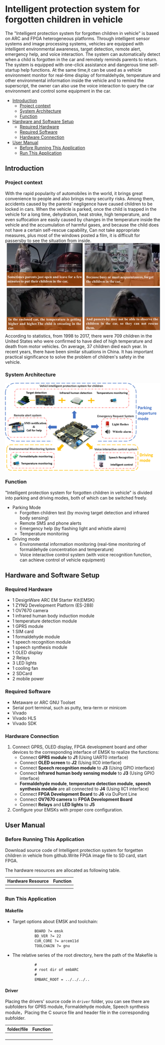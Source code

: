 # Intelligent protection system for forgotten children in vehicle
The "Intelligent protection system for forgotten children in vehicle" is based on ARC and FPGA heterogeneous platforms. Through intelligent sensor systems and image processing systems, vehicles are equipped with intelligent environmental awareness, target detection, remote alert, emergency help, and voice interaction. The system can automatically detect when a child is forgotten in the car and remotely reminds parents to return. The system is equipped with one-click assistance and dangerous time self-startup help functions. At the same time,it can be used as a vehicle environment monitor for real-time display of formaldehyde, temperature and other environmental information inside the vehicle and to remind the superscript, the owner can also use the voice interaction to query the car environment and control some equipment in the car.
* [Introduction](#introduction)
  * [Project context](#project-context)
  * [System Architecture](#system-architecture)
  * [Function](#function)
* [Hardware and Software Setup](#hardware-and-software-setup)
  * [Required Hardware](#required-hardware)
  * [Required Software](#required-software)
  * [Hardware Connection](#hardware-connection)
* [User Manual](#user-manual)
  * [Before Running This Application](#before-running-this-application)
  * [Run This Application](#run-this-application)
## Introduction
### Project context
With the rapid popularity of automobiles in the world, it brings great convenience to people and also brings many security risks. Among them, accidents caused by the parents’ negligence have caused children to be locked in cars. When the vehicle is parked, once the child is trapped in the vehicle for a long time, dehydration, heat stroke, high temperature, and even suffocation are easily caused by changes in the temperature inside the vehicle and the accumulation of harmful gases, and because the child does not have a certain self-rescue capability, Can not take appropriate measures, plus most of the windows posted a film, it is difficult for passersby to see the situation from inside.
![0](https://github.com/pfli07/tiny-yolo/blob/master/Project%20context.png)
According to statistics, from 1998 to 2017, there were 709 children in the United States who were confirmed to have died of high temperature and death from motor vehicles. On average, 37 children died each year. In recent years, there have been similar situations in China. It has important practical significance to solve the problem of children's safety in the vehicle.
### System Architecture
![00](https://github.com/pfli07/tiny-yolo/blob/master/yingwen1.png)
### Function
"Intelligent protection system for forgotten children in vehicle" is divided into parking and driving modes, both of which can be switched freely. 
* Parking Mode
  * Forgotten children test (by moving target detection and infrared body sensing)
  * Remote SMS and phone alerts
  * Emergency help (by flashing light and whistle alarm)
  * Temperature monitoring
* Driving mode
  * Environmental information monitoring (real-time monitoring of formaldehyde concentration and temperature)
  * Voice interactive control system (with voice recognition function, can achieve control of vehicle equipment)
## Hardware and Software Setup
### Required Hardware
* 1 DesignWare ARC EM Starter Kit(EMSK)
* 1 ZYNQ Development Platform (ES-288)
* 1 OV7670 camera
* 1 infrared human body induction module
* 1 temperature detection module
* 1 GPRS module
* 1 SIM card
* 1 formaldehyde module
* 1 speech recognition module
* 1 speech synthesis module
* 1 OLED display
* 2 Relays
* 3 LED lights
* 1 cooling fan
* 2 SDCard
* 2 mobile power
### Required Software
* Metaware or ARC GNU Toolset
* Serial port terminal, such as putty, tera-term or minicom
* Vivado
* Vivado HLS
* Vivado SDK
### Hardware Connection
1. Connect GPRS, OLED display, FPGA development board and other devices to the corresponding interface of EMSK to realize the functions:
   - Connect **GPRS module** to **J1** (Using UART0 interface)
   - Connect **OLED screen** to **J2** (Using IIC0 interface)
   - Connect **Speech recognition module** to **J3** (Using GPIO interface)
   - Connect **Infrared human body sensing module** to **J3** (Using GPIO interface)
   - **Formaldehyde module**, **temperature detection module**, **speech synthesis module** are all connected to **J4** (Using IIC1 interface)
   - Connect **FPGA Development Board** to **J6** via DuPont Line
   - Connect **OV7670 camera** to **FPGA Development Board**
   - Connect **Relays** and **LED lights** to **J5**
2. Configure your EMSKs with proper core configuration.
## User Manual
### Before Running This Application
Download source code of Intelligent protection system for forgetten children in vehicle from github.Write FPGA image file to SD card, start FPGA.

The hardware resources are allocated as following table.

|  Hardware Resource  |            Function                                           |   
| ------------------- | ------------------------------------------------------------- |
|                     |                                                               |
|                     |                                                               |

### Run This Application


#### Makefile
- Target options about EMSK and toolchain:

                BOARD ?= emsk
                BD_VER ?= 22
                CUR_CORE ?= arcem11d
                TOOLCHAIN ?= gnu
                
- The relative series of the root directory, here the path of the Makefile is 

                #
                # root dir of embARC
                #
                EMBARC_ROOT = ../../../..
                
#### Driver
Placing the drivers' source code in `driver` folder, you can see there are subfolders for GPRS module, Formaldehyde module, Speech synthesis module，Placing the C source file and header file in the corresponding subfolder.

|  folder/file        |            Function           |
| ------------------- | ------------------------------|
|                     |                               |
|                     |                               |
|                     |                               |
|                     |                               |

